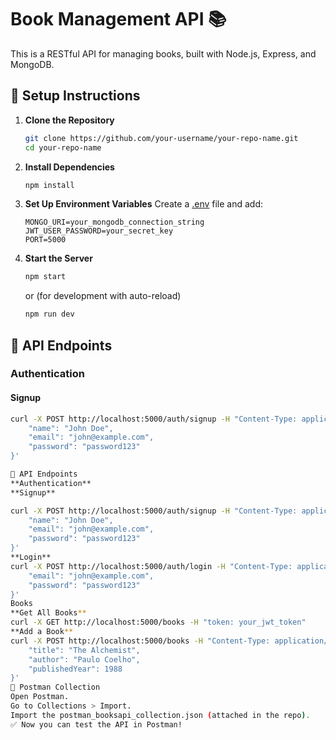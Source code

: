 # Book Management API 📚

This is a RESTful API for managing books, built with Node.js, Express, and MongoDB.

## 🚀 Setup Instructions

1. **Clone the Repository**
    ```sh
    git clone https://github.com/your-username/your-repo-name.git
    cd your-repo-name
    ```

2. **Install Dependencies**
    ```sh
    npm install
    ```

3. **Set Up Environment Variables**
    Create a [.env](http://_vscodecontentref_/0) file and add:
    ```env
    MONGO_URI=your_mongodb_connection_string
    JWT_USER_PASSWORD=your_secret_key
    PORT=5000
    ```

4. **Start the Server**
    ```sh
    npm start
    ```
    or (for development with auto-reload)
    ```sh
    npm run dev
    ```

## 📌 API Endpoints

### Authentication

#### Signup
```sh
curl -X POST http://localhost:5000/auth/signup -H "Content-Type: application/json" -d '{
    "name": "John Doe",
    "email": "john@example.com",
    "password": "password123"
}'

📌 API Endpoints
**Authentication**
**Signup**

curl -X POST http://localhost:5000/auth/signup -H "Content-Type: application/json" -d '{
    "name": "John Doe",
    "email": "john@example.com",
    "password": "password123"
}'
**Login**
curl -X POST http://localhost:5000/auth/login -H "Content-Type: application/json" -d '{
    "email": "john@example.com",
    "password": "password123"
}'
Books
**Get All Books**
curl -X GET http://localhost:5000/books -H "token: your_jwt_token"
**Add a Book**
curl -X POST http://localhost:5000/books -H "Content-Type: application/json" -H "token: your_jwt_token" -d '{
    "title": "The Alchemist",
    "author": "Paulo Coelho",
    "publishedYear": 1988
}'
📌 Postman Collection
Open Postman.
Go to Collections > Import.
Import the postman_booksapi_collection.json (attached in the repo).
✅ Now you can test the API in Postman!
 
   


